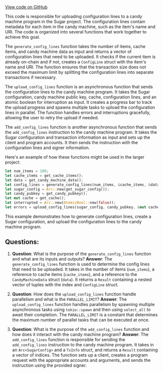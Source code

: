 [View code on GitHub](https://github.com/metaplex-foundation/sugar/src/deploy/config_lines.rs)

This code is responsible for uploading configuration lines to a candy machine program in the Sugar project. The configuration lines contain metadata for each item in the candy machine, such as the item's name and URI. The code is organized into several functions that work together to achieve this goal.

The `generate_config_lines` function takes the number of items, cache items, and candy machine data as input and returns a vector of configuration lines that need to be uploaded. It checks if the current item is already on-chain and if not, creates a `ConfigLine` struct with the item's name and URI. The function ensures that the transaction size does not exceed the maximum limit by splitting the configuration lines into separate transactions if necessary.

The `upload_config_lines` function is an asynchronous function that sends the configuration lines to the candy machine program. It takes the Sugar configuration, candy machine public key, cache, configuration lines, and an atomic boolean for interruption as input. It creates a progress bar to track the upload progress and spawns multiple tasks to upload the configuration lines in parallel. The function handles errors and interruptions gracefully, allowing the user to retry the upload if needed.

The `add_config_lines` function is another asynchronous function that sends the `add_config_lines` instruction to the candy machine program. It takes the Sugar configuration and transaction information as input and sets up the client and program accounts. It then sends the instruction with the configuration lines and signer information.

Here's an example of how these functions might be used in the larger project:

```rust
let num_items = 100;
let cache_items = get_cache_items();
let data = get_candy_machine_data();
let config_lines = generate_config_lines(num_items, &cache_items, &data)?;
let sugar_config = Arc::new(get_sugar_config());
let candy_pubkey = get_candy_pubkey();
let mut cache = get_cache();
let interrupted = Arc::new(AtomicBool::new(false));
let errors = upload_config_lines(sugar_config, candy_pubkey, &mut cache, config_lines, interrupted).await?;
```

This example demonstrates how to generate configuration lines, create a Sugar configuration, and upload the configuration lines to the candy machine program.
## Questions: 
 1. **Question**: What is the purpose of the `generate_config_lines` function and what are its inputs and outputs?
   **Answer**: The `generate_config_lines` function is used to determine the config lines that need to be uploaded. It takes in the number of items (`num_items`), a reference to cache items (`cache_items`), and a reference to the `CandyMachineData` struct (`data`). It returns a `Result` containing a nested vector of tuples with the index and `ConfigLine` struct.

2. **Question**: How does the `upload_config_lines` function handle parallelism and what is the `PARALLEL_LIMIT`?
   **Answer**: The `upload_config_lines` function handles parallelism by spawning multiple asynchronous tasks using `tokio::spawn` and then using `select_all` to await their completion. The `PARALLEL_LIMIT` is a constant that determines the maximum number of parallel tasks that can be executed at once.

3. **Question**: What is the purpose of the `add_config_lines` function and how does it interact with the candy machine program?
   **Answer**: The `add_config_lines` function is responsible for sending the `add_config_lines` instruction to the candy machine program. It takes in an `Arc<SugarConfig>` and a `TxInfo` struct, and returns a `Result` containing a vector of indices. The function sets up a client, creates a program request with the appropriate accounts and arguments, and sends the instruction using the provided signer.